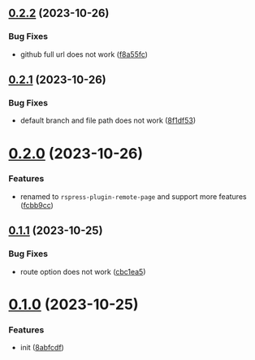 ## [0.2.2](https://github.com/ulivz/rspress-plugin-load-readme/compare/v0.2.1...v0.2.2) (2023-10-26)


### Bug Fixes

* github full url does not work ([f8a55fc](https://github.com/ulivz/rspress-plugin-load-readme/commit/f8a55fc1e57427f70e582e4893ab99fdeb8e5889))



## [0.2.1](https://github.com/ulivz/rspress-plugin-load-readme/compare/v0.2.0...v0.2.1) (2023-10-26)


### Bug Fixes

* default branch and file path does not work ([8f1df53](https://github.com/ulivz/rspress-plugin-load-readme/commit/8f1df53d26ff60bf373bc08d86b6158361325071))



# [0.2.0](https://github.com/ulivz/rspress-plugin-load-readme/compare/v0.1.1...v0.2.0) (2023-10-26)


### Features

* renamed to `rspress-plugin-remote-page` and support more features ([fcbb9cc](https://github.com/ulivz/rspress-plugin-load-readme/commit/fcbb9ccf07cb1fda705cecd21c20235b7e62e0f7))



## [0.1.1](https://github.com/ulivz/rspress-plugin-load-readme/compare/v0.1.0...v0.1.1) (2023-10-25)


### Bug Fixes

* route option does not work ([cbc1ea5](https://github.com/ulivz/rspress-plugin-load-readme/commit/cbc1ea5aac323ee8a81a52a370a0e58d027772cc))



# [0.1.0](https://github.com/ulivz/rspress-plugin-load-readme/compare/8abfcdf0e9d85b902303f9b715c4e8dfe9aad4ea...v0.1.0) (2023-10-25)


### Features

* init ([8abfcdf](https://github.com/ulivz/rspress-plugin-load-readme/commit/8abfcdf0e9d85b902303f9b715c4e8dfe9aad4ea))



